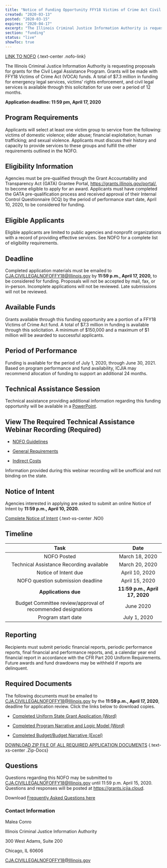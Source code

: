 ```yaml
---
title: "Notice of Funding Opportunity FFY18 Victims of Crime Act Civil Legal Assistance Program"
created: "2020-03-13"
posted: "2020-03-15"
expires: "2020-04-17"
excerpt: "The Illinois Criminal Justice Information Authority is requesting proposals for grants for the Civil Legal Assistance Program. Grants will be made with FFY18 Victims of Crime Act (VOCA) funds."
section: "funding"
status: "live"
showToc: true
---
```


<!-- # Notice of Funding Opportunity FFY18 Victims of Crime Act Civil Legal Assistance Program {.text-xs-center .CLS} -->

[LINK TO NOFO](CivilLegalServicesNOFO.pdf) {.text-center .nofo-link}

The Illinois Criminal Justice Information Authority is requesting proposals for grants for the Civil Legal Assistance Program. Grants will be made with FFY18 Victims of Crime Act (VOCA) funds. A total of \$7.3 million in funding for emergency legal services, victims’ rights enforcement, and civil legal services is available through this solicitation for use over a period of 12 months.

**Application deadline: 11:59 pm, April 17, 2020**

## Program Requirements

Applicants will select at least one victim group to service from the following: victims of domestic violence; elder abuse; financial exploitation; human trafficking; and sexual violence. Applicants must discuss their history and capacity to provide services to these groups and fulfill the other requirements outlined in the NOFO.

## Eligibility Information

Agencies must be pre-qualified through the Grant Accountability and Transparency Act (GATA) Grantee Portal, https://grants.illinois.gov/portal/, to become eligible to apply for an award. Applicants must have completed the GATA pre-qualification process and received approval of their Internal Control Questionnaire (ICQ) by the period of performance start date, April 10, 2020, to be considered for funding.

## Eligible Applicants

Eligible applicants are limited to public agencies and nonprofit organizations with a record of providing effective services. See NOFO for a complete list of eligibility requirements.

## Deadline

Completed application materials must be emailed to CJA.CIVILLEGALNOFOFFY18@Illinois.gov by **11:59 p.m., April 17, 2020,** to be considered for funding. Proposals will not be accepted by mail, fax, or in-person. Incomplete applications will not be reviewed. Late submissions will not be reviewed.

## Available Funds

Grants available through this funding opportunity are a portion of a FFY18 Victims of Crime Act fund. A total of $7.3 million in funding is available through this solicitation. A minimum of $150,000 and a maximum of \$1 million will be awarded to successful applicants.

## Period of Performance

Funding is available for the period of July 1, 2020, through June 30, 2021. Based on program performance and fund availability, ICJIA may recommend allocation of funding to support an additional 24 months.

## Technical Assistance Session

Technical assistance providing additional information regarding this funding opportunity will be available in a [PowerPoint](CivilLegalServicesWebinar.zip).

## View The Required Technical Assistance Webinar Recording (Required)

- [NOFO Guidelines](https://youtu.be/trg8DIF3T2A)

- [General Requirements](https://www.youtube.com/watch?v=PBwekeMT5dk)

- [Indirect Costs](https://www.youtube.com/watch?v=4stkASoNY5w)

Information provided during this webinar recording will be unofficial and not binding on the state.

## Notice of Intent

Agencies interested in applying are asked to submit an online Notice of Intent by **11:59 p.m., April 10, 2020.**

[Complete Notice of Intent](https://icjia.az1.qualtrics.com/jfe/form/SV_eqGUu5zPBKofoLr) {.text-xs-center .NOI}

## Timeline

|                           **Task**                           |            **Date**            |
| :----------------------------------------------------------: | :----------------------------: |
|                         NOFO Posted                          |         March 18, 2020         |
|           Technical Assistance Recording available           |         March 20, 2020         |
|                     Notice of Intent due                     |         April 10, 2020         |
|              NOFO question submission deadline               |         April 15, 2020         |
|                     **Applications due**                     | **11:59 p.m., April 17, 2020** |
| Budget Committee review/approval of recommended designations |           June 2020            |
|                      Program start date                      |          July 1, 2020          |

## Reporting

Recipients must submit periodic financial reports, periodic performance reports, final financial and performance reports, and, a calendar year end financial report in accordance with the CFR Part 200 Uniform Requirements. Future awards and fund drawdowns may be withheld if reports are delinquent.

## Required Documents

The following documents must be emailed to CJA.CIVILLEGALNOFOFFY18@Illinois.gov by the **11:59 p.m., April 17, 2020**, deadline for application review. Click the links below to download copies.

- [Completed Uniform State Grant Application (Word)](NOFO.VOCA.CIVILLEGAL.APPLICATION.docx)
- [Completed Program Narrative and Logic Model (Word)](NOFO.VOCA.CivilLegal.NARRATIVE.docx)

- [Completed Budget/Budget Narrative (Excel)](NOFO.VOCA.CIVILLEGAL.BUDGET.xlsx)

[DOWNLOAD ZIP FILE OF ALL REQUIRED APPLICATION DOCUMENTS](CivilLegalServicesZIP.zip.zip) {.text-xs-center .Zip-Docs}

## Questions

Questions regarding this NOFO may be submitted to CJA.CIVILLEGALNOFOFFY18@Illinois.gov until 11:59 p.m. April 15, 2020. Questions and responses will be posted at https://grants.icjia.cloud.

Download [Frequently Asked Questions here](civil.legal.assistance.faq.docx)

### Contact Information

Malea Conro

Illinois Criminal Justice Information Authority

300 West Adams, Suite 200

Chicago, IL 60606

CJA.CIVILLEGALNOFOFFY18@Illinois.gov
